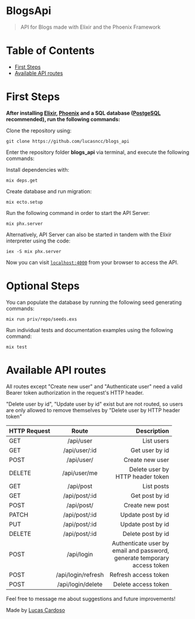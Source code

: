 # BlogsApi

> API for Blogs made with Elixir and the Phoenix Framework

# Table of Contents

* [First Steps](#first-steps)
* [Available API routes](#available-api-routes)


# First Steps

**After installing [Elixir](https://elixir-lang.org/install.html), [Phoenix](https://hexdocs.pm/phoenix/installation.html) and a SQL database ([PostgeSQL](https://www.postgresql.org/download/) recommended), run the following commands:**

Clone the repository using:
```
git clone https://github.com/lucasncc/blogs_api
```

Enter the repository folder **blogs_api** via terminal, and execute the following commands:

Install dependencies with:
```
mix deps.get
```

Create database and run migration:
```
mix ecto.setup
```

Run the following command in order to start the API Server:
```
mix phx.server
```

Alternatively, API Server can also be started in tandem with the Elixir interpreter using the code:
```
iex -S mix phx.server
```

Now you can visit [`localhost:4000`](http://localhost:4000) from your browser to access the API.

# Optional Steps

You can populate the database by running the following seed generating commands:
```
mix run priv/repo/seeds.exs
```

Run individual tests and documentation examples using the following command:
```
mix test
```

# Available API routes

All routes except "Create new user" and "Authenticate user" need a valid Bearer token authorization in the request's HTTP header.

"Delete user by id", "Update user by id" exist but are not routed, so users are only allowed to remove themselves by "Delete user by HTTP header token"

| HTTP Request | Route | Description |
|----------|:-------------:|------:|
| GET | /api/user | List users |
| GET | /api/user/:id | Get user by id |
| POST | /api/user/ | Create new user |
| DELETE | /api/user/me | Delete user by <br />HTTP header token |
| GET | /api/post | List posts |
| GET | /api/post/:id | Get post by id |
| POST | /api/post/ | Create new post |
| PATCH | /api/post/:id | Update post by id |
| PUT | /api/post/:id | Update post by id |
| DELETE | /api/post/:id | Delete post by id |
| POST | /api/login | Authenticate user by <br />email and password, <br />generate temporary <br />access token |
| POST | /api/login/refresh | Refresh access token |
| POST | /api/login/delete | Delete access token |


Feel free to message me about suggestions and future improvements!

Made by [Lucas Cardoso](https://github.com/lucasncc)


